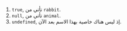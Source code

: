 
1. `true`,  تأتي من `rabbit`.
2. `null`,  تأتي من `animal`.
3. `undefined`, إذ ليس هناك خاصية بهذا الاسم بعد الآن.
